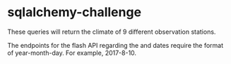 # sqlalchemy-challenge

These queries will return the climate of 9 different observation stations.

The endpoints for the flash API regarding the <start> and <end> dates require the format of year-month-day. For example, 2017-8-10.
